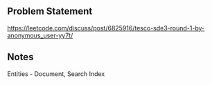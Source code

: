 ## Problem Statement

https://leetcode.com/discuss/post/6825916/tesco-sde3-round-1-by-anonymous_user-yy7t/




## Notes

Entities - Document, Search Index